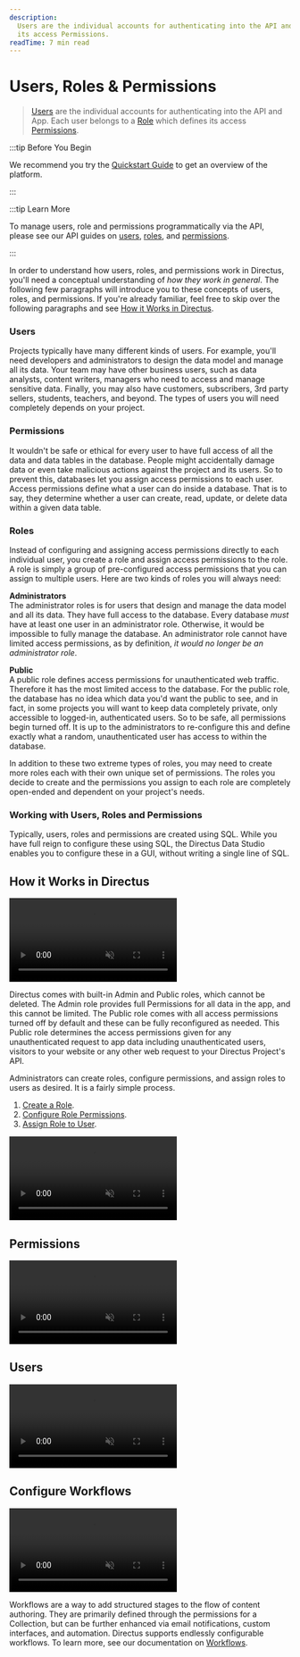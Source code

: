 ```yaml
---
description:
  Users are the individual accounts for authenticating into the API and App. Each user belongs to a Role which defines
  its access Permissions.
readTime: 7 min read
---
```


# Users, Roles & Permissions

> [Users](/getting-started/glossary#users) are the individual accounts for authenticating into the API and App. Each
> user belongs to a [Role](/getting-started/glossary#roles) which defines its access
> [Permissions](/getting-started/glossary#permissions).

:::tip Before You Begin

We recommend you try the [Quickstart Guide](/getting-started/quickstart.md) to get an overview of the platform.

:::

:::tip Learn More

To manage users, role and permissions programmatically via the API, please see our API guides on
[users](/reference/system/users.md), [roles](/reference/system/roles.md), and
[permissions](/reference/system/permissions.md).

:::

In order to understand how users, roles, and permissions work in Directus, you'll need a conceptual understanding of
_how they work in general_. The following few paragraphs will introduce you to these concepts of users, roles, and
permissions. If you're already familiar, feel free to skip over the following paragraphs and see
[How it Works in Directus](#how-it-works-in-directus).

### Users

Projects typically have many different kinds of users. For example, you'll need developers and administrators to design
the data model and manage all its data. Your team may have other business users, such as data analysts, content writers,
managers who need to access and manage sensitive data. Finally, you may also have customers, subscribers, 3rd party
sellers, students, teachers, and beyond. The types of users you will need completely depends on your project.

### Permissions

It wouldn't be safe or ethical for every user to have full access of all the data and data tables in the database.
People might accidentally damage data or even take malicious actions against the project and its users. So to prevent
this, databases let you assign access permissions to each user. Access permissions define what a user can do inside a
database. That is to say, they determine whether a user can create, read, update, or delete data within a given data
table.

### Roles

Instead of configuring and assigning access permissions directly to each individual user, you create a role and assign
access permissions to the role. A role is simply a group of pre-configured access permissions that you can assign to
multiple users. Here are two kinds of roles you will always need:

**Administrators**\
The administrator roles is for users that design and manage the data model and all its data. They have full access to the
database. Every database _must_ have at least one user in an administrator role. Otherwise, it would be impossible to fully
manage the database. An administrator role cannot have limited access permissions, as by definition, _it would no longer
be an administrator role_.

**Public**\
A public role defines access permissions for unauthenticated web traffic. Therefore it has the most limited access to the
database. For the public role, the database has no idea which data you'd want the public to see, and in fact, in some projects
you will want to keep data completely private, only accessible to logged-in, authenticated users. So to be safe, all permissions
begin turned off. It is up to the administrators to re-configure this and define exactly what a random, unauthenticated user
has access to within the database.

In addition to these two extreme types of roles, you may need to create more roles each with their own unique set of
permissions. The roles you decide to create and the permissions you assign to each role are completely open-ended and
dependent on your project's needs.

### Working with Users, Roles and Permissions

Typically, users, roles and permissions are created using SQL. While you have full reign to configure these using SQL,
the Directus Data Studio enables you to configure these in a GUI, without writing a single line of SQL.

<!--
Many other systems provide a GUI to toggle *some* data.
For example, LMS, students don't have access -> teachers can "release content"!
However, the vast majority of projects are limited by design.
In Directs, you can configure permissions to any type of role.
-->

## How it Works in Directus

<video title="How Roles & Permissions Work" autoplay playsinline muted loop controls>
	<source src="https://cdn.directus.io/" type="video/mp4" />
</video>

Directus comes with built-in Admin and Public roles, which cannot be deleted. The Admin role provides full Permissions
for all data in the app, and this cannot be limited. The Public role comes with all access permissions turned off by
default and these can be fully reconfigured as needed. This Public role determines the access permissions given for any
unauthenticated request to app data including unauthenticated users, visitors to your website or any other web request
to your Directus Project's API.

Administrators can create roles, configure permissions, and assign roles to users as desired. It is a fairly simple
process.

1. [Create a Role](#create-a-role).
2. [Configure Role Permissions](#configure-role-permissions).
3. [Assign Role to User](#assign-role-to-user).

<video title="Directus Roles" autoplay playsinline muted loop controls>
	<source src="https://cdn.directus.io/" type="video/mp4" />
</video>

## Permissions

<video title="Permissions" autoplay playsinline muted loop controls>
	<source src="https://cdn.directus.io/" type="video/mp4" />
</video>

## Users

<video title="Directus Users" autoplay playsinline muted loop controls>
	<source src="https://cdn.directus.io/" type="video/mp4" />
</video>

## Configure Workflows

<video title="Configure Workflows" autoplay playsinline muted loop controls>
	<source src="https://cdn.directus.io/" type="video/mp4" />
</video>

Workflows are a way to add structured stages to the flow of content authoring. They are primarily defined through the
permissions for a Collection, but can be further enhanced via email notifications, custom interfaces, and automation.
Directus supports endlessly configurable workflows. To learn more, see our documentation on
[Workflows](/configuration/users-roles-permissions/workflows.md).

<!--
- workflows
- notifications
- data flows + github/netlify?
-->
